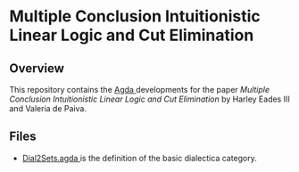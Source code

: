 # Multiple Conclusion Intuitionistic Linear Logic and Cut Elimination

## Overview

This repository contains the [ Agda ](http://wiki.portal.chalmers.se/agda/) developments for the
paper *Multiple Conclusion Intuitionistic Linear Logic and Cut Elimination* by Harley Eades III and
Valeria de Paiva.

## Files

- [ Dial2Sets.agda ]( Dial2sets.agda ) is the definition of the basic dialectica category.